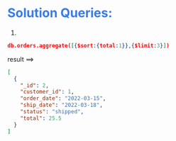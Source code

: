 <h1 style="color:#397ce7">Solution Queries:</h1>

1.

```json
db.orders.aggregate([{$sort:{total:1}},{$limit:3}])

```

result ==>

```json
[
  {
    "_id": 2,
    "customer_id": 1,
    "order_date": "2022-03-15",
    "ship_date": "2022-03-18",
    "status": "shipped",
    "total": 25.5
  }
]
```
